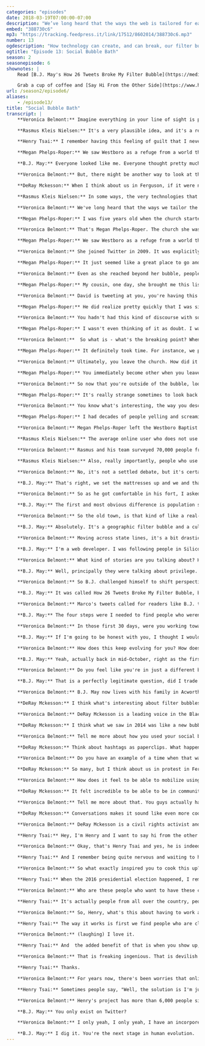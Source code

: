 ```yaml
---
categories: "episodes"
date: 2018-03-19T07:00:00-07:00
description: "We’ve long heard that the ways the web is tailored for each user—how we search, what we’re shown, who we read and follow— reinforces walls between us. Veronica Belmont investigates how social media can create, and can break, our filter bubbles. Megan Phelps-Roper discusses the Westboro Baptist Church, and the bubbles that form both on and offline. B.J. May talks about the bubbles he encountered every day, in his Twitter feed, and tells us how he broke free. Rasmus Nielsen suggests social media isn’t the filter culprit we think it is. And, within the context of a divided America, DeRay McKesson argues that sometimes bubbles are what hold us together."
embed: "388730c6"
mp3: "https://tracking.feedpress.it/link/17512/8602014/388730c6.mp3"
number: 13
ogdescription: "How technology can create, and can break, our filter bubbles."
ogtitle: "Episode 13: Social Bubble Bath"
season: 2
seasonepisode: 6
shownotes: |
    Read [B.J. May's How 26 Tweets Broke My Filter Bubble](https://medium.com/@bjmay/how-26-tweets-broke-my-filter-bubble-88c1527517f3).

    Grab a cup of coffee and [Say Hi From the Other Side](https://www.hifromtheotherside.com/).
url: /season2/episode6/
aliases:
    - /episode13/
title: "Social Bubble Bath"
transcript: |
    **Veronica Belmont:** Imagine everything in your line of sight is preselected, that you're living in a box that blocks out whatever doesn't fit with your own identity. Online, we call that a filter bubble, and generally, we think it's a bad thing to be trapped in one. When you're in a filter bubble, you can miss out on seeing the perspective of others.

    **Rasmus Kleis Nielsen:** It's a very plausible idea, and it's a really important question.

    **Henry Tsai:** I remember having this feeling of guilt that I never had a conversation with someone who disagreed with me about the election.

    **Megan Phelps-Roper:** We saw Westboro as a refuge from a world that was full of Satanic people, and lies, and delusions that would lead us to Hell if we indulged them in any way.

    **B.J. May:** Everyone looked like me. Everyone thought pretty much like I thought, so, it was comfortable, you know.

    **Veronica Belmont:** But, there might be another way to look at this. Maybe sometimes, a bubble can actually be useful.

    **DeRay Mckesson:** When I think about us in Ferguson, if it were not for us like coming together, using social media as our own space, we wouldn't have ever begun the protest.

    **Rasmus Kleis Nielsen:** In some ways, the very technologies that some people feared would lead us to filter bubbles seem, in fact, to have the opposite consequences.

    **Veronica Belmont:** We've long heard that the ways we tailor the web for each user, how we search, what we're shown, who we read and follow, is driving us apart from each other. Back in the mid-2000s, Google started auto-completing your search results, super handy. A little while later, other platforms caught on. Predict what the user wants to see and you get more clicks and more user activity. Filter bubbles were good for business. Then they were good for advertisers, and then for political campaigns, then good for propaganda bots. The bubbles have now been weaponized. Meanwhile, we're reading only the news we want, following only the people that align with our view of the world. Comforting, but also isolating. In this episode, we're leaning into how social media can create and can break our filter bubbles in both our online lives and in our offline ones. I'm Veronica Belmont and this is IRL Online Life Is Real Life, an original podcast from Mozilla.

    **Megan Phelps-Roper:** I was five years old when the church started protesting, so I grew up talking about current events in light of the church's understanding of the Bible and memorizing chapters at a time, and then standing on a picket line almost daily, talking to people about these ideas.

    **Veronica Belmont:** That's Megan Phelps-Roper. The church she was born into is the Westboro Baptist Church. That may ring a bell. They're often in the news, holding signs at the funerals of soldiers or picketing events that support gay people. It's easy to dislike everything the church stands for. Essentially, their MO is to argue that anything bad that happens, terror strikes, tsunamis, AIDS, it's all God's wrath. It's all punishment for being wicked. Megan grew up in that world view and believed it to be true. Westboro Church built an enormously powerful bubble around its members.

    **Megan Phelps-Roper:** We saw Westboro as a refuge from a world that was full of satanic people and lies and delusions that would lead us to hell if we indulged them in any way. So I thought our message was the truth of God and the only hope for mankind.

    **Veronica Belmont:** She joined Twitter in 2009. It was explicitly to promote her church's views. The church encouraged it.

    **Megan Phelps-Roper:** It just seemed like a great place to go and preach and warn people about their sins.

    **Veronica Belmont:** Even as she reached beyond her bubble, people started reaching back. Ultimately, this would lead her to leaving the church forever.

    **Megan Phelps-Roper:** My cousin, one day, she brought me this list, 100 Most Influential Jews on Twitter. Number two on that list was a man named David Abitbol. I was tweeting several people on the list, but he was the one who really responded, at first. I said something about Jewish customs being dead rote rituals that would lead them all to hell and he initially responded with a lot of hostility and anger, which was exactly what I expected because that was how things had always happened on the picket line.

    **Veronica Belmont:** David is tweeting at you, you're having this back and forth, it feels very aggressive. At what point did that start to change? How did you feel in that moment?

    **Megan Phelps-Roper:** He did realize pretty quickly that I was sincere, what I believe was the truth of God. His tone sort of changed, became a lot more like friendly barbs, instead of these angry insults. And then it sort of enabled us to start asking each other questions. He started asking me questions about our picket signs. I wanted to know about Jewish theology and their understanding of the world so that I could better refute it. I picketed him twice during this time. He came out to the picket line to chat, so I'm holding a "God Hates Jews" sign, he comes up and brings me this Israeli dessert that he brought from Jerusalem, where he lives, and I brought him peppermint chocolate. It was sort of moving to me in a way that I wasn't consciously aware of at the time.

    **Veronica Belmont:** You hadn't had this kind of discourse with someone before. This is really the first time these seeds of doubt are becoming implanted in your mind.

    **Megan Phelps-Roper:** I wasn't even thinking of it as doubt. I wasn't aware in that moment that I was being changed, but when I was on Twitter, I was open in a way that just I never could be in real life. It just sort of gave me a window into other people's lives in a way that helped me see that they weren't what I was taught.

    **Veronica Belmont:**  So what is - what's the breaking point? When do you realize that things for you are different?

    **Megan Phelps-Roper:** It definitely took time. For instance, we protested funerals, and then being on Twitter, I would see the way that people responded to tragedy and I became increasingly uncomfortable celebrating tragedy. And I felt like "This doesn't seem quite right," and then another thing, "This doesn't seem quite right." And you know  it just became this sort of unraveling.

    **Veronica Belmont:** Ultimately, you leave the church. How did it feel for you to finally burst that bubble?

    **Megan Phelps-Roper:** You immediately become other when you leave, so the day that I left there were several people who came and tried to talk me out of it, but once they realize that you won't be swayed away from making this decision, it's just over. You are basically disowned, shunned. They will have no relationship with you whatsoever. It's devastating, you know?  

    **Veronica Belmont:** So now that you're outside of the bubble, looking back in, what does that look like to you?

    **Megan Phelps-Roper:** It's really strange sometimes to look back at old videos of myself or current videos of my family and because, of course, there's a part of my brain that knows exactly what they're saying and where they're coming from and why they think the way that they do. It’s something I think about often is how can I help my family, who are still there, to question some of the ideas that they hold. And  they can change, and I know that they can.

    **Veronica Belmont:** You know what's interesting, the way you describe this, it sounds like you are actually the Rosetta Stone into the Westboro Baptist Church because you are able to reverse engineer their arguments in a way that most people on the outside don't have the ability to do.

    **Megan Phelps-Roper:** I had decades of people yelling and screaming and attacking, physically attacking, and threatening. Those things only pushed me even deeper into my ideology. The thing that changed me, or that helped me change and to see things differently, was people who took the time and had you know the willingness and the compassion to understand where I was coming from. It's so much more effective. We've talked about bubbles so much, I feel like we're being pushed deeper and deeper into our bubbles and thinking that the only answer is to yell louder, resist harder, and I think it's the opposite. It's the willingness to be vulnerable and have the conversation and to listen.

    **Veronica Belmont:** Megan Phelps-Roper left the Westboro Baptist Church with her sister in 2012. You can still find her on Twitter. Last year, the Reuters Institute for the Study of Journalism published a report. They wanted to see to what extent social media did inflate filter bubbles, particularly around the kind of news information the average user consumed. Rasmus Nielsen helped write that report. He found that, as far as our news diets are concerned, Twitter and Facebook aren't the poison they're made out to be.

    **Rasmus Kleis Nielsen:** The average online user who does not use social media, use somewhere in between one or two different sources of online news per week, whereas those who use social media are exposed to significantly more different sources of online news.

    **Veronica Belmont:** Rasmus and his team surveyed 70,000 people from 36 countries.

    **Rasmus Kleis Nielsen:** Also, really importantly, people who use social media are also engaging with sources from different ends of the political spectrum, if you will. More liberal and more conservative sources. In some ways, the very technologies that some people feared would lead us to filter bubbles, right now, at least as they have operated in recent years, seem in fact to have the opposite consequences.

    **Veronica Belmont:** No, it's not a settled debate, but it's certainly interesting. And if we're talking about media diets, the stuff we consume and the stuff we don't, then we can make choices about what's in that diet. When I reached B.J. May, he was in the middle of a pretty big choice himself. B.J.'s employer offered him a chance to relocate and he took it. He moved his whole family to a suburb north of Atlanta, Georgia. Like he was literally in the middle of doing this, he was in a mostly empty house when we talked.

    **B.J. May:** That's right, we set the mattresses up and we and that's our audio booth right now, is basically a pillow fort so that we could have some quiet.

    **Veronica Belmont:** So as he got comfortable in his fort, I asked him to compare his new town to his old one.

    **B.J. May:** The first and most obvious difference is population size. The town I'm moving to has a population of about 30,000 people and the town that I'm moving from has a population of 1,200 people. It's a very small, German farming town in Central Illinois I'm leaving and I'm moving to a Northern Atlanta suburb. It's a lot bigger.

    **Veronica Belmont:** So the old town, is that kind of like a real-life filter bubble, then?

    **B.J. May:** Absolutely. It's a geographic filter bubble and a cultural filter bubble. Everyone looked like me, everyone thought pretty much like I thought, and it was easy to become comfortable to the point that complacency sets in you know?

    **Veronica Belmont:** Moving across state lines, it's a bit drastic, but the move is really a culmination of something B.J.'s been working on for the past couple years. See, while B.J. lived in that little farming town, he started noticing how his world didn't match up with the one people were talking about on social.

    **B.J. May:** I'm a web developer. I was following people in Silicon Valley. I was following people in major metropolitan areas. And as I got connected to them, I realized that their stories were really not like mine.

    **Veronica Belmont:** What kind of stories are you talking about? How are they so different from your own personal experience?

    **B.J. May:** Well, principally they were talking about privilege. They were talking about prejudice. They were talking about discrimination. They were talking about sexism and racism. I just quite simply had not been exposed to those notions and I was in such a homogenous community for my whole life that I didn't have to watch anyone else experience them either.

    **Veronica Belmont:** So B.J. challenged himself to shift perspective and then came the spark. A string of tweets that changed everything. He posted an article on Medium about what happened next.

    **B.J. May:** It was called How 26 Tweets Broke My Filter Bubble, but those 26 tweets came from a guy, a black man who is a developer. His name is Marco Rogers.

    **Veronica Belmont:** Marco's tweets called for readers like B.J. to break their bubbles through a series of steps. B.J. outlined the four steps and decided he would do just that.

    **B.J. May:** The four steps were I needed to find people who weren't like me. That was the first thing. The second one was I was going to follow one of those people every single day for 30 days. For a whole month, I'm going to follow one new account every single day and I'm going to keep following each of them for no fewer than 30 days. I wanted to expose myself to whatever they were talking about. I wanted to find accounts that would make me uncomfortable, that would challenge the boundaries of my own belief system and force myself to be exposed to those. The third rule was I wouldn't engage with them in any fashion, apart from just reading. I would not ask them questions, I would not demand that they clarify their position, I would not make them define things or debate with them. I would not interact in any way apart from just reading. And then finally, the fourth rule was that I would engage in my own self-study when I did encounter terms or concepts that were foreign to me. That kind of goes along with the third rule. And all those rules were based on how I saw people interacting in this space and getting burned. When someone was doing this wrong, when someone was interacting with these more marginalized groups and getting shouted out of the room, it was because they weren't doing these things. That was my observation there.

    **Veronica Belmont:** In those first 30 days, were you working towards a finish line? Did you think at the end of the 30 days that was going to be the bubble popped or was there a goal you were working towards?

    **B.J. May:** If I'm going to be honest with you, I thought I would be done with it and walk away from it and be able to get myself a sticker star, and maybe I'll get a pat on the back and people will think I'm very smart and a really great ally and that will be the end of that. That's not how it works at all. I had to make those things permanent. I loosened up the rules just a little bit on how much I would interact with these various marginalized group members, but I still try and listen more than I speak.

    **Veronica Belmont:** How does this keep evolving for you? How does online culture affect these choices you're making, like the #metoo movement, for instance, these new cultural moments continue to happen. Are you trying to stay up to date on all of these?

    **B.J. May:** Yeah, actually back in mid-October, right as the first set of high-profile workplace harassment cases started to get circulated, I unfollowed anyone who identifies as a man on Twitter. So I've been doing that for a couple months now and I've got to tell you, Twitter's a little better. It is.

    **Veronica Belmont:** Do you feel like you're in just a different bubble now?

    **B.J. May:** That is a perfectly legitimate question, did I trade one bubble for another right?. I've had a couple people suggest exactly that to me. Based on the fact that all my friends and family that I've had for years, that many of my coworkers remain in the worldview from whence I originated you know, I don't think that that's actually the case. I don't think that I've actually fully traded one bubble for another. I don't exist only on Twitter. I didn't trade one life for another, I traded a set of Twitter followers and Twitter accounts for another. These social media tools that we have at our disposal, they're powerful, but you have to be intentional about your usage of them. If they are just passive reinforcements of the worldview that you already have and the worldview of the people around you, then that filter bubble stops becoming a bubble and becomes a prison. Just do it on purpose. Don't let the voices that come to you and the opinions that impact you just happen. Look at them and inspect them and challenge them and decide if they're worth keeping or not.

    **Veronica Belmont:** B.J. May now lives with his family in Acworth, Georgia. He says he picked Georgia deliberately because he wanted his kids to be exposed to a wider diversity of people and perspectives. There's a link to B.J.'s Medium post, How 26 Tweets Broke My Filter Bubble, in the show notes to this episode. Find it at IRLPodcast.org. I'm Veronica Belmont and this is IRL Online Life Is Real Life. Not everybody inside a bubble thinks they're trapped. For the powerless, being able to access a community, a feedback chamber can be empowering.

    **DeRay Mckesson:** I think what's interesting about filter bubbles is how they're created. I think we often talk about them as these static things that always exist.

    **Veronica Belmont:** DeRay Mckesson is a leading voice in the Black Lives Matter movement. He's a pro at merging on-the-streets activism with really effective social media outreach. Deray was there at the very start of Black Lives Matter and he saw right away not all filter bubbles are created equal.

    **DeRay Mckesson:** I think what we saw in 2014 was like a new bubble emerge, that people had obviously used Twitter as a mechanism for social good in other places, at mass scale in other countries. There weren't automatically a set of activists who like understood how to protest and stand in the street the way that it was happening in real time. A filter bubble was emerging, like a community all of a sudden had just begun to form.

    **Veronica Belmont:** Tell me more about how you used your social bubble to your advantage.

    **DeRay Mckesson:** Think about hashtags as paperclips. What happened in the early days, it was Mike Brown, it was Ferguson. Those were the first two hashtags before we started using Black Lives Matter. Those hashtags became the primary organizing tool, the way that we rallied thousands of people on the street and moved them, but in those early days it was just so new for people that we were able to use the nascency of hashtags and things like that for social justice to really mobilize.

    **Veronica Belmont:** Do you have an example of a time when that was especially useful?

    **DeRay Mckesson:** So many, but I think about us in protest in Ferguson. One of the nights of the single biggest protest, me and three of my friends were standing on a corner, nobody's there, and we start Tweeting "People need to come. There's something happening." A couple thousand people come literally because the three of us just said, "This is the place to be." That happened a lot you know, where we could move big groups of people by delivering the message in the right way.

    **Veronica Belmont:** How does it feel to be able to mobilize using a platform like social media, like Twitter.

    **DeRay Mckesson:** It felt incredible to be able to be in community with people and not necessarily need to know their faces, but you can know their hearts by what was happening online. Like it was really powerful because we were just connected so quickly and we could get feedback so quickly. So you think about the people in Palestine taught us how to deal with teargas before anybody came and did a training in St. Louis, and that was powerful.

    **Veronica Belmont:** Tell me more about that. You guys actually had conversations with other groups about how to handle these kinds of situations?

    **DeRay Mckesson:** Conversations makes it sound like even more coordinated and formal. We were just going through a crisis right and people reached out, being like, "Here's what you can do." There was people in Palestine that helped us with teargas. There was some of the Occupy people that helped us think about strategy in the street better. They could get to us pretty quickly right because all they had to do is DM us. There were these really experienced hackers who helped us secure our phones and our computers and it just happened in real time in a way that we weren't prepared for. We didn't know what was happening. Now we look back, we just knew people were coming to stand with us.

    **Veronica Belmont:** DeRay Mckesson is a civil rights activist and leader. He also hosts a social justice and politics podcast called Pod Save The People. So, are you ready to burst out of your bubble? Want a little help to get you started? There's a number of places online offering to help you do just that.

    **Henry Tsai:** Hey, I'm Henry and I want to say hi from the other side.

    **Veronica Belmont:** Okay, that's Henry Tsai and yes, he is indeed saying hi, to you specifically. He launched a bubble-busting website of sorts. It's called well Hi From The Other Side. Say you're a conservative and you want to get to know a liberal better, so you sign up on the website and answer a few questions. Henry's algorithm crunches some data and pairs you with someone. Then you commit to meeting offline, in the real world, and start a conversation. His program paired the first two volunteers last fall.

    **Henry Tsai:** And I remember being quite nervous and waiting to hear back from them to see whether they even went through with the conversation. I think they did about two or three days later. It turns out they went to a pizza shop or a burger place at midnight, because that was the only time that the two of them were both available. You know both had said, independently, that they were surprised at how civil it was and how nice the other person was. And I'm proud to report, actually, that I haven't heard of a single negative experience.

    **Veronica Belmont:** So what exactly inspired you to cook this up?

    **Henry Tsai:** When the 2016 presidential election happened, I remember having this feeling of guilt that I never had a conversation with someone who basically disagreed with me about the election. Then I was seeing on Facebook all these posts of people saying, "Wow. I really want to talk to someone on the other side."

    **Veronica Belmont:** Who are these people who want to have these conversations?

    **Henry Tsai:** It's actually people from all over the country, people from every state, many people from outside of the country trying to have these conversations, too. We have everyone from someone who's about to go off to college to retirees to schoolteachers to people working at restaurants. They go in without any idea of who the other person is, other than a name. We introduce people to each other as if they're two mutual friends of mine. I would say, "Hey, Veronica, meet Dominic and ne of you supported Hillary Clinton and the other one supported Donald Trump in the election. Here's some suggestions for having a good conversation." Then we kind of just send people off.

    **Veronica Belmont:** So, Henry, what's this about having to work as a team to get free coffee?

    **Henry Tsai:** The way it works is first we find people who are close to each other and then we separately send each individual essentially half of the code they need to unlock the Starbucks gift card.

    **Veronica Belmont:** (laughing) I love it.

    **Henry Tsai:** And  the added benefit of that is when you show up, you would have to work together, even for 30 seconds. There's research showing that if people work together towards anything, towards something, it kind of reorients their relationship. And I thought, "What a great way to get people on the right foot when they have their conversation."

    **Veronica Belmont:** That is freaking ingenious. That is devilish and fiendish and amazing. That's super smart. I love it. I love it.

    **Henry Tsai:** Thanks.

    **Veronica Belmont:** For years now, there's been worries that online everyone's being put into a filter bubble, so everyone's entrenched in their beliefs and most people don't or won't or can't escape, so what do you make of the attitude around this?

    **Henry Tsai:** Sometimes people say, "Well, the solution is I'm just going to get off Facebook," or, "The solution is I'm going to stop using Twitter." I think that's probably not the right approach. For me is what can we do to augment or build upon the tools that we have to make the experience better.

    **Veronica Belmont:** Henry's project has more than 6,000 people signed up. He's been able to pair about 1,500 so far. Look it up at HiFromTheOtherSide.com. For better or for worse, there's no such thing as a bubble-free life. We're in a bubble bath. They form offline, like in Megan's case with the Westboro Baptist Church, and they form online, like B.J. found on his Twitter feed. Bubbles can be the thing that hold us together, like they do for DeRay, or they can be the thing keeping us apart, which Henry is trying to change. There's lots of small ways you can tweak your own bubble. You don't need to move your family to another state or even go for coffee with strangers. Say the news is weirdly depressing. You can seek out a good news aggregator. There's lots of them. If you get most of your news from social media, maybe it's time to audit the list of people you follow. Take stock of who they are and then seek out the voices you're missing. Then, listen. IRL is an original podcast from Mozilla, the not for profit behind the all-new Firefox browser. I'm Veronica Belmont and I'll see you online until we catch up again, IRL. Fun fact, I do actually only exist on Twitter.

    **B.J. May:** You only exist on Twitter?

    **Veronica Belmont:** I only yeah, I only yeah, I have an incorporeal form that only exists on Twitter.

    **B.J. May:** I dig it. You're the next stage in human evolution.
---
```

